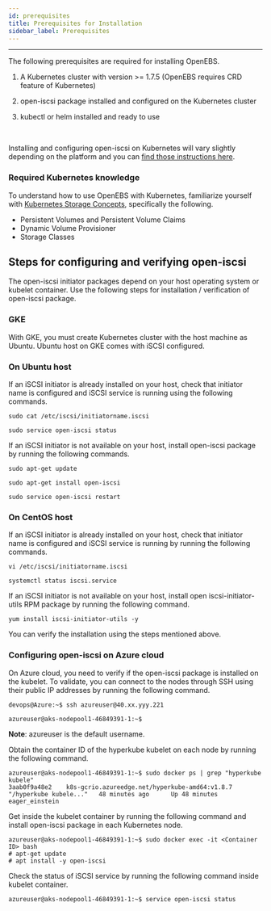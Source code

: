 ```yaml
---
id: prerequisites
title: Prerequisites for Installation
sidebar_label: Prerequisites
---
```


------

The following prerequisites are required for installing OpenEBS.

1. A Kubernetes cluster with version >= 1.7.5 (OpenEBS requires CRD feature of Kubernetes)

2. open-iscsi package installed and configured on the Kubernetes cluster

3. kubectl or helm installed and ready to use

   ​


Installing and configuring open-iscsi on Kubernetes will vary slightly depending on the platform and you can [find those instructions here](#iSCSIConfig). 



### Required Kubernetes knowledge

To understand how to use OpenEBS with Kubernetes, familiarize yourself with [Kubernetes Storage Concepts](https://kubernetes.io/docs/concepts/storage/persistent-volumes/), specifically the following.

- Persistent Volumes and Persistent Volume Claims
- Dynamic Volume Provisioner
- Storage Classes



<a name="iSCSIConfig"></a>

## Steps for configuring and verifying open-iscsi 

The open-iscsi initiator packages depend on your host operating system or kubelet container. Use the following steps for installation / verification of open-iscsi package.

### GKE

With GKE, you must create Kubernetes cluster with the host machine as Ubuntu.  Ubuntu host on GKE comes with iSCSI configured.

### On Ubuntu host

If an iSCSI initiator is already installed on your host, check that initiator name is configured and iSCSI service is running using the following commands.

```
sudo cat /etc/iscsi/initiatorname.iscsi
```

```
sudo service open-iscsi status
```

If an iSCSI initiator is not available on your host, install open-iscsi package by running the following commands. 

```
sudo apt-get update
```

```
sudo apt-get install open-iscsi
```



```
sudo service open-iscsi restart
```



### On CentOS host

If an iSCSI initiator is already installed on your host, check that initiator name is configured and iSCSI service is running by running the following commands.

```
vi /etc/iscsi/initiatorname.iscsi
```

```
systemctl status iscsi.service
```

If an iSCSI initiator is not available on your host, install open iscsi-initiator-utils RPM package by running the following command. 

```
yum install iscsi-initiator-utils -y
```

You can verify the installation using the steps mentioned above. 

<a name="Azure"></a>

### Configuring open-iscsi on Azure cloud

On Azure cloud, you need to verify if the open-iscsi package is installed on the kubelet. To validate, you can connect to the nodes through SSH using their public IP addresses by running the following command.

```
devops@Azure:~$ ssh azureuser@40.xx.yyy.221

azureuser@aks-nodepool1-46849391-1:~$
```

 **Note**: azureuser is the default username.

Obtain the container ID of the hyperkube kubelet on each node by running the following command.

```
azureuser@aks-nodepool1-46849391-1:~$ sudo docker ps | grep "hyperkube kubele" 
3aab0f9a48e2    k8s-gcrio.azureedge.net/hyperkube-amd64:v1.8.7   "/hyperkube kubele..."   48 minutes ago      Up 48 minutes                           eager_einstein
```

Get inside the kubelet container by running the following command and install open-iscsi package in each Kubernetes node.

```
azureuser@aks-nodepool1-46849391-1:~$ sudo docker exec -it <Container ID> bash
# apt-get update
# apt install -y open-iscsi
```

Check the status of iSCSI service by running the following command inside kubelet container.

```
azureuser@aks-nodepool1-46849391-1:~$ service open-iscsi status
```



<!-- Hotjar Tracking Code for https://docs.openebs.io -->
<script>
   (function(h,o,t,j,a,r){
       h.hj=h.hj||function(){(h.hj.q=h.hj.q||[]).push(arguments)};
       h._hjSettings={hjid:785693,hjsv:6};
       a=o.getElementsByTagName('head')[0];
       r=o.createElement('script');r.async=1;
       r.src=t+h._hjSettings.hjid+j+h._hjSettings.hjsv;
       a.appendChild(r);
   })(window,document,'https://static.hotjar.com/c/hotjar-','.js?sv=');
</script>
